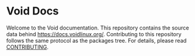 # Void Docs

Welcome to the Void documentation. This repository contains the source data
behind <https://docs.voidlinux.org/>. Contributing to this repository follows
the same protocol as the packages tree. For details, please read [CONTRIBUTING](https://github.com/void-linux/void-docs/blob/master/CONTRIBUTING.md).
